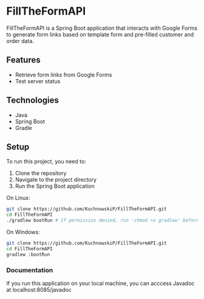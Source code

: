 # FillTheFormAPI

FillTheFormAPI is a Spring Boot application that interacts with Google Forms to generate form links based on template form and pre-filled customer and order data.

## Features

- Retrieve form links from Google Forms
- Test server status

## Technologies

- Java
- Spring Boot
- Gradle

## Setup

To run this project, you need to:

1. Clone the repository
2. Navigate to the project directory
3. Run the Spring Boot application

On Linux:
```bash
git clone https://github.com/KuchnowskiP/FillTheFormAPI.git
cd FillTheFormAPI
./gradlew bootRun # If permission denied, run 'chmod +x gradlew' before
```
On Windows:
```bash
git clone https://github.com/KuchnowskiP/FillTheFormAPI.git
cd FillTheFormAPI
gradlew :bootRun
```

### Documentation

If you run this application on your local machine, you can acccess Javadoc at localhost:8085/javadoc 
